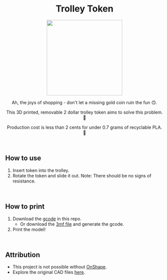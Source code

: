 <h1 align="center">Trolley Token</h1>

<div align="center">
   <img width=240px src="https://user-images.githubusercontent.com/39476147/224613288-973ffbb7-8738-4525-84fa-3bc2c1f64799.png"/>
</div>

<p align="center">Ah, the joys of shopping - don't let a missing gold coin ruin the fun 🙃.</p>
<p align="center">This 3D printed, removable 2 dollar trolley token aims to solve this problem. 🤩</p>
<p align="center">Production cost is less than 2 cents for under 0.7 grams of recyclable PLA. 🌿</p>

<div>&nbsp</div>

## How to use

1. Insert token into the trolley.
2. Rotate the token and slide it out.
   Note: There should be no signs of resistance.

<div>&nbsp</div>

## How to print

1. Download the [gcode](https://github.com/MengLinMaker/Trolley-Token/blob/master/Trolley%20Token%20Removable%20Lite.gcode) in this repo.
   - Or download the [3mf file](https://github.com/MengLinMaker/Trolley-Token/blob/master/Trolley%20Token%20Removable%20Lite.3mf) and generate the gcode.
2. Print the model!

<div>&nbsp</div>

## Attribution

* This project is not possible without [OnShape](https://cad.onshape.com).
* Explore the original CAD files [here](https://cad.onshape.com/documents/a2fa620349759d4437db42a8/w/424f57faf8c0a0b340febc74/e/7314f07f965fed9dda8f969e?renderMode=0&uiState=640eb2301482af4bf1270ea6).
